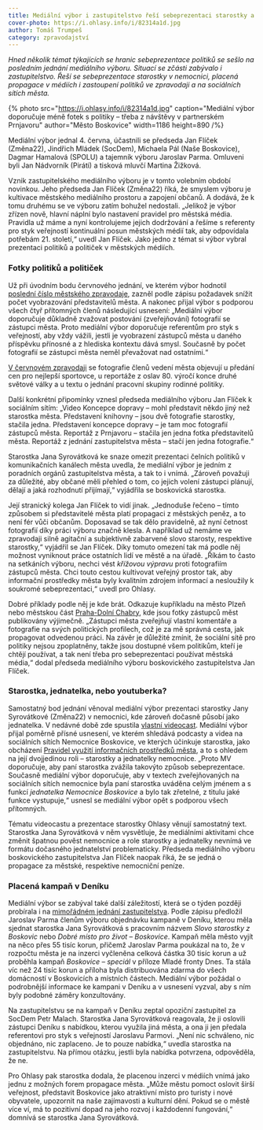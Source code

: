 ```yaml
---
title: Mediální výbor i zastupitelstvo řeší sebeprezentaci starostky a vedení města – v médiích i v nemocnici
cover-photo: https://i.ohlasy.info/i/82314a1d.jpg
author: Tomáš Trumpeš
category: zpravodajství
---
```


*Hned několik témat týkajících se hranic sebeprezentace politiků se sešlo na posledním jednání mediálního výboru. Situací se zčásti zabývalo i zastupitelstvo. Řeší se sebeprezentace starostky v nemocnici, placená propagace v médiích i zastoupení politiků ve zpravodaji a na sociálních sítích města.*

{% photo src="https://i.ohlasy.info/i/82314a1d.jpg" caption="Mediální výbor doporučuje méně fotek s politiky – třeba z návštěvy v partnerském Prnjavoru" author="Město Boskovice" width=1186 height=890 /%}

Mediální výbor jednal 4\. června, účastnili se předseda Jan Flíček (Změna22), Jindřich Mládek (SocDem), Michaela Pál (Naše Boskovice), Dagmar Hamalová (SPOLU) a tajemník výboru Jaroslav Parma. Omluveni byli Jan Nádvorník (Piráti) a tisková mluvčí Martina Žižková.

Vznik zastupitelského mediálního výboru je v tomto volebním období novinkou. Jeho předseda Jan Flíček (Změna22) říká, že smyslem výboru je kultivace městského mediálního prostoru a zapojení občanů. A dodává, že k tomu druhému se ve výboru zatím bohužel nedostali. „Jelikož je výbor zřízen nově, hlavní náplní bylo nastavení pravidel pro městská média. Pravidla už máme a nyní kontrolujeme jejich dodržování a řešíme s referenty pro styk veřejností kontinuální posun městských médií tak, aby odpovídala potřebám 21\. století,“ uvedl Jan Flíček. Jako jedno z témat si výbor vybral prezentaci politiků a političek v městských médiích.

### Fotky politiků a političek

Už při úvodním bodu červnového jednání, ve kterém výbor hodnotil [poslední číslo městského zpravodaje](https://www.boskovice.cz/file/1773837), zazněl podle zápisu požadavek snížit počet vyobrazování představitelů města. A nakonec přijal výbor s podporou všech čtyř přítomných členů následující usnesení: „Mediální výbor doporučuje důkladně zvažovat postování (zveřejňování) fotografií se zástupci města. Proto mediální výbor doporučuje referentům pro styk s veřejností, aby vždy vážili, jestli je vyobrazení zástupců města u daného příspěvku přínosné a z hlediska kontextu dává smysl. Současně by počet fotografií se zástupci města neměl převažovat nad ostatními.“

[V červnovém zpravodaji](https://www.boskovice.cz/file/1773837) se fotografie členů vedení města objevují u předání cen pro nejlepší sportovce, u reportáže z oslav 80\. výročí konce druhé světové války a u textu o jednání pracovní skupiny rodinné politiky. 

Další konkrétní připomínky vznesl předseda mediálního výboru Jan Flíček k sociálním sítím: „Video Koncepce dopravy – mohl představit někdo jiný než starostka města. Představení knihovny – jsou dvě fotografie starostky, stačila jedna. Představení koncepce dopravy – je tam moc fotografií zástupců města. Reportáž z Prnjavoru – stačila jen jedna fotka představitelů města. Reportáž z jednání zastupitelstva města – stačí jen jedna fotografie.“

Starostka Jana Syrovátková ke snaze omezit prezentaci čelních politiků v komunikačních kanálech města uvedla, že mediální výbor je jedním z poradních orgánů zastupitelstva města, a tak to i vnímá. „Zároveň považuji za důležité, aby občané měli přehled o tom, co jejich volení zástupci plánují, dělají a jaká rozhodnutí přijímají,“ vyjádřila se boskovická starostka.

Její stranický kolega Jan Flíček to vidí jinak. „Jednoduše řečeno – tímto způsobem si představitelé města platí propagaci z městských peněz, a to není fér vůči občanům. Doposavad se tak dělo pravidelně, až nyní četnost fotografií díky práci výboru značně klesla. A například už nemáme ve zpravodaji silně agitační a subjektivně zabarvené slovo starosty, respektive starostky,“ vyjádřil se Jan Flíček. Díky tomuto omezení tak má podle něj možnost vyniknout práce ostatních lidí ve městě a na úřadě. „Říkám to často na setkáních výboru, nechci vést *křížovou výpravu* proti fotografiím zástupců města. Chci touto cestou kultivovat veřejný prostor tak, aby informační prostředky města byly kvalitním zdrojem informací a nesloužily k soukromé sebeprezentaci,“ uvedl pro Ohlasy.

Dobré příklady podle něj je kde brát. Odkazuje kupříkladu na město Plzeň nebo městskou část [Praha-Dolní Chabry](https://www.dchabry.cz/zpravodaj), kde jsou fotky zástupců měst publikovány výjimečně. „Zástupci města zveřejňují vlastní komentáře a fotografie na svých politických profilech, což je za mě správná cesta, jak propagovat odvedenou práci. Na závěr je důležité zmínit, že sociální sítě pro politiky nejsou zpoplatněny, takže jsou dostupné všem politikům, kteří je chtějí používat, a tak není třeba pro sebeprezentaci používat městská média,“ dodal předseda mediálního výboru boskovického zastupitelstva Jan Flíček.

### Starostka, jednatelka, nebo youtuberka?

Samostatný bod jednání věnoval mediální výbor prezentaci starostky Jany Syrovátkové (Změna22) v nemocnici, kde zároveň dočasně působí jako jednatelka. V nedávné době zde spustila [vlastní videocast](https://www.youtube.com/watch?v=jjm1WHcBK2g). Mediální výbor přijal poměrně přísné usnesení, ve kterém shledává podcasty a videa na sociálních sítích Nemocnice Boskovice, ve kterých účinkuje starostka, jako obcházení [Pravidel využití informačních prostředků města](https://www.boskovice.cz/file/1780612), a to s ohledem na její dvojjedinou roli – starostky a jednatelky nemocnice. „Proto MV doporučuje, aby paní starostka zvážila takovýto způsob sebeprezentace. Současně mediální výbor doporučuje, aby v textech zveřejňovaných na sociálních sítích nemocnice byla paní starostka uváděna celým jménem a s funkcí *jednatelka Nemocnice Boskovice* a bylo tak zřetelné, z titulu jaké funkce vystupuje,“ usnesl se mediální výbor opět s podporou všech přítomných.

Tématu videocastu a prezentace starostky Ohlasy věnují samostatný text. Starostka Jana Syrovátková v něm vysvětluje, že mediálními aktivitami chce změnit špatnou pověst nemocnice a role starostky a jednatelky nevnímá ve formátu dočasného jednatelství problematicky. Předseda mediálního výboru boskovického zastupitelstva Jan Flíček naopak říká, že se jedná o propagace za městské, respektive nemocniční peníze. 

### Placená kampaň v Deníku

Mediální výbor se zabýval také další záležitostí, která se o týden později probírala i na [mimořádném jednání zastupitelstva](https://ohlasy.info/clanky/2025/06/zastupitelstvo.html). Podle zápisu předložil Jaroslav Parma členům výboru objednávku kampaně v Deníku, kterou měla sjednat starostka Jana Syrovátková s pracovním názvem *Slovo starostky z Boskovic* nebo *Dobré místo pro život – Boskovice*. Kampaň měla město vyjít na něco přes 55 tisíc korun, přičemž Jaroslav Parma poukázal na to, že v rozpočtu města je na inzerci vyčleněna celková částka 30 tisíc korun a už proběhla kampaň *Boskovice – speciál* v příloze Mladé fronty Dnes. Ta stála víc než 24 tisíc korun a příloha byla distribuována zdarma do všech domácností v Boskovicích a místních částech. Mediální výbor požádal o podrobnější informace ke kampani v Deníku a v usnesení vyzval, aby s ním byly podobné záměry konzultovány.

Na zastupitelstvu se na kampaň v Deníku zeptal opoziční zastupitel za SocDem Petr Malach. Starostka Jana Syrovátková reagovala, že ji oslovili zástupci Deníku s nabídkou, kterou využila jiná města, a ona ji jen předala referentovi pro styk s veřejností Jaroslavu Parmovi. „Není nic schváleno, nic objednáno, nic zaplaceno. Je to pouze nabídka,“ uvedla starostka na zastupitelstvu. Na přímou otázku, jestli byla nabídka potvrzena, odpověděla, že ne. 

Pro Ohlasy pak starostka dodala, že placenou inzerci v médiích vnímá jako jednu z možných forem propagace města. „Může městu pomoct oslovit širší veřejnost, představit Boskovice jako atraktivní místo pro turisty i nové obyvatele, upozornit na naše zajímavosti a kulturní dění. Pokud se o městě více ví, má to pozitivní dopad na jeho rozvoj i každodenní fungování,“ domnívá se starostka Jana Syrovátková.